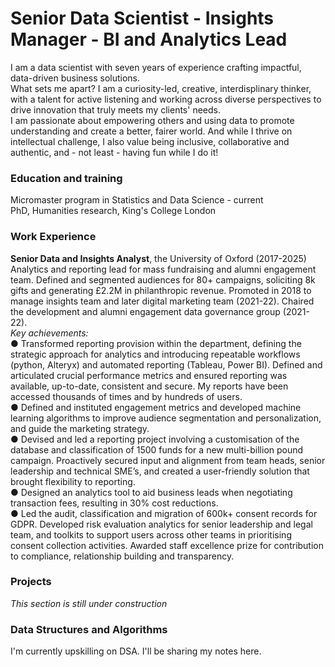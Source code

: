 # Senior Data Scientist - Insights Manager - BI and Analytics Lead
I am a data scientist with seven years of experience crafting impactful, data-driven business solutions. 
<br>What sets me apart? I am a curiosity-led, creative, interdisplinary thinker, with a talent for active listening and working across diverse perspectives to drive innovation that truly meets my clients' needs.
<br>I am passionate about empowering others and using data to promote understanding and create a better, fairer world. And while I thrive on intellectual challenge, I also value being inclusive, collaborative and authentic, and - not least - having fun while I do it!


### Education and training
Micromaster program in Statistics and Data Science - current
<br>PhD, Humanities research, King's College London

### Work Experience
<b>Senior Data and Insights Analyst</b>, the University of Oxford (2017-2025)
<br>Analytics and reporting lead for mass fundraising and alumni engagement team. Defined and segmented audiences for 80+ campaigns, soliciting 8k gifts and generating £2.2M in philanthropic revenue. Promoted in 2018 to manage insights team and later digital marketing team (2021-22). Chaired the development and alumni engagement data governance group (2021-22).
<br><i>Key achievements:</i>
<br>●	Transformed reporting provision within the department, defining the strategic approach for analytics and introducing repeatable workflows (python, Alteryx) and automated reporting (Tableau, Power BI). Defined and articulated crucial performance metrics and ensured reporting was available, up-to-date, consistent and secure. My reports have been accessed thousands of times and by hundreds of users.
<br>●	Defined and instituted engagement metrics and developed machine learning algorithms to improve audience segmentation and personalization, and guide the marketing strategy.
<br>●	Devised and led a reporting project involving a customisation of the database and classification of 1500 funds for a new multi-billion pound campaign. Proactively secured input and alignment from team heads, senior leadership and technical SME’s, and created a user-friendly solution that brought flexibility to reporting.
<br>●	Designed an analytics tool to aid business leads when negotiating transaction fees, resulting in 30% cost reductions.
<br>●	Led the audit, classification and migration of 600k+ consent records for GDPR. Developed risk evaluation analytics for senior leadership and legal team, and toolkits to support users across other teams in prioritising consent collection activities. Awarded staff excellence prize for contribution to compliance, relationship building and transparency.


### Projects
<i>This section is still under construction</i>

### Data Structures and Algorithms
I'm currently upskilling on DSA. I'll be sharing my notes here.
